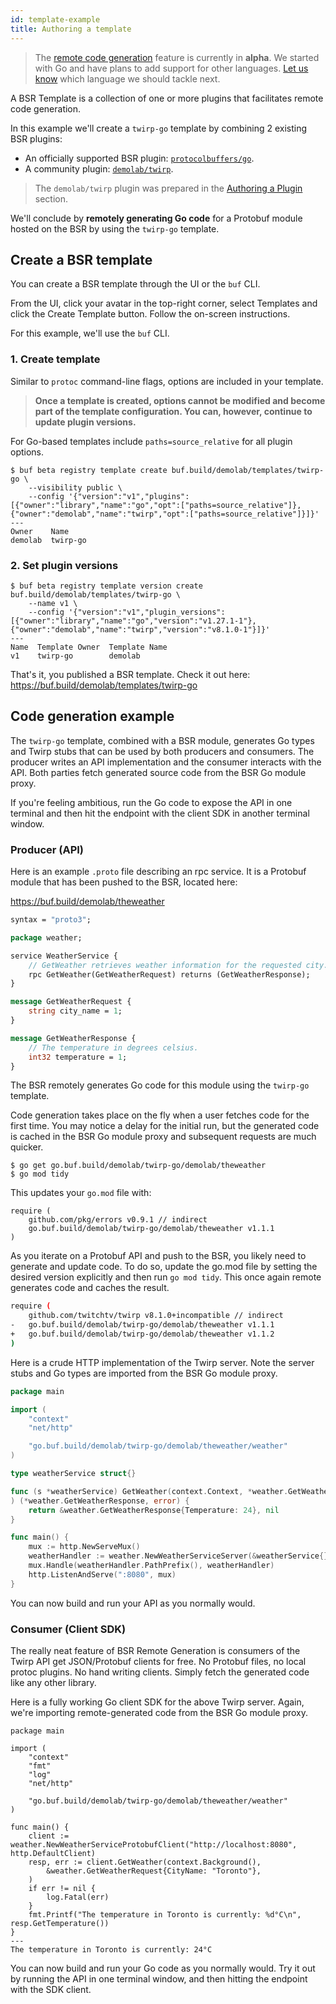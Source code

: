 ```yaml
---
id: template-example
title: Authoring a template
---
```


> The [remote code generation](/bsr/remote-generation/overview) feature is currently in **alpha**. We started with Go and have plans to add support for other languages. [Let us know](/contact.md) which language we should tackle next.

A BSR Template is a collection of one or more plugins that facilitates remote code generation.

In this example we'll create a `twirp-go` template by combining 2 existing BSR plugins:

- An officially supported BSR plugin: [`protocolbuffers/go`](https://buf.build/protocolbuffers/plugins/go).
- A community plugin: [`demolab/twirp`](https://buf.build/demolab/plugins/twirp).

> The `demolab/twirp` plugin was prepared in the [Authoring a Plugin](plugin-example.md) section.

We'll conclude by **remotely generating Go code** for a Protobuf module hosted on the BSR by using the `twirp-go` template.

## Create a BSR template

You can create a BSR template through the UI or the `buf` CLI.

From the UI, click your avatar in the top-right corner, select Templates and click
the Create Template button. Follow the on-screen instructions.

For this example, we'll use the `buf` CLI.

### 1. Create template

Similar to `protoc` command-line flags, options are included in your template.

> **Once a template is created, options cannot be modified and become part of the template configuration. You can, however, continue to update plugin versions.**

For Go-based templates include `paths=source_relative` for all plugin options.

```terminal
$ buf beta registry template create buf.build/demolab/templates/twirp-go \
	--visibility public \
	--config '{"version":"v1","plugins":[{"owner":"library","name":"go","opt":["paths=source_relative"]},{"owner":"demolab","name":"twirp","opt":["paths=source_relative"]}]}'
---
Owner    Name
demolab  twirp-go
```

### 2. Set plugin versions

```terminal
$ buf beta registry template version create buf.build/demolab/templates/twirp-go \
	--name v1 \
	--config '{"version":"v1","plugin_versions":[{"owner":"library","name":"go","version":"v1.27.1-1"},{"owner":"demolab","name":"twirp","version":"v8.1.0-1"}]}'
---
Name  Template Owner  Template Name
v1    twirp-go        demolab
```

That's it, you published a BSR template. Check it out here: https://buf.build/demolab/templates/twirp-go

## Code generation example

The `twirp-go` template, combined with a BSR module, generates Go types and Twirp stubs that can be used by both producers and consumers. The producer writes an API implementation and the consumer interacts with the API. Both parties fetch generated source code from the BSR Go module proxy.

If you're feeling ambitious, run the Go code to expose the API in one terminal and then hit the endpoint with the client SDK in another terminal window.

### Producer (API)

Here is an example `.proto` file describing an rpc service. It is a Protobuf module that has been pushed to the BSR, located here:

https://buf.build/demolab/theweather

```proto title="weather.proto"
syntax = "proto3";

package weather;

service WeatherService {
    // GetWeather retrieves weather information for the requested city.
    rpc GetWeather(GetWeatherRequest) returns (GetWeatherResponse);
}

message GetWeatherRequest {
    string city_name = 1;
}

message GetWeatherResponse {
    // The temperature in degrees celsius.
    int32 temperature = 1;
}
```

The BSR remotely generates Go code for this module using the `twirp-go` template.

Code generation takes place on the fly when a user fetches code for the first time. You may notice a delay for the initial run, but the generated code is cached in the BSR Go module proxy and subsequent requests are much quicker.

```terminal
$ go get go.buf.build/demolab/twirp-go/demolab/theweather
$ go mod tidy
```

This updates your `go.mod` file with:

```
require (
	github.com/pkg/errors v0.9.1 // indirect
	go.buf.build/demolab/twirp-go/demolab/theweather v1.1.1
)
```

As you iterate on a Protobuf API and push to the BSR, you likely need to generate and update code. To do so, update the go.mod file by setting the desired version explicitly and then run `go mod tidy`. This once again remote generates code and caches the result.

```bash {4}
require (
	github.com/twitchtv/twirp v8.1.0+incompatible // indirect
- 	go.buf.build/demolab/twirp-go/demolab/theweather v1.1.1
+	go.buf.build/demolab/twirp-go/demolab/theweather v1.1.2
)
```

Here is a crude HTTP implementation of the Twirp server. Note the server stubs and Go types are imported from the BSR Go module proxy.

```go title="cmd/producer/main.go" {7}
package main

import (
	"context"
	"net/http"

	"go.buf.build/demolab/twirp-go/demolab/theweather/weather"
)

type weatherService struct{}

func (s *weatherService) GetWeather(context.Context, *weather.GetWeatherRequest,
) (*weather.GetWeatherResponse, error) {
	return &weather.GetWeatherResponse{Temperature: 24}, nil
}

func main() {
	mux := http.NewServeMux()
	weatherHandler := weather.NewWeatherServiceServer(&weatherService{})
	mux.Handle(weatherHandler.PathPrefix(), weatherHandler)
	http.ListenAndServe(":8080", mux)
}
```

You can now build and run your API as you normally would.

### Consumer (Client SDK)

The really neat feature of BSR Remote Generation is consumers of the Twirp API get JSON/Protobuf clients for free. No Protobuf files, no local protoc plugins. No hand writing clients. Simply fetch the generated code like any other library.

Here is a fully working Go client SDK for the above Twirp server. Again, we're importing remote-generated code from the BSR Go module proxy.

```terminal title="cmd/consumer/main.go" {9}
package main

import (
	"context"
	"fmt"
	"log"
	"net/http"

	"go.buf.build/demolab/twirp-go/demolab/theweather/weather"
)

func main() {
	client := weather.NewWeatherServiceProtobufClient("http://localhost:8080", http.DefaultClient)
	resp, err := client.GetWeather(context.Background(),
		&weather.GetWeatherRequest{CityName: "Toronto"},
	)
	if err != nil {
		log.Fatal(err)
	}
	fmt.Printf("The temperature in Toronto is currently: %d°C\n", resp.GetTemperature())
}
---
The temperature in Toronto is currently: 24°C
```

You can now build and run your Go code as you normally would. Try it out by running the API in one terminal window, and then hitting the endpoint with the SDK client.
